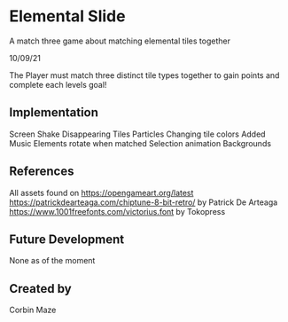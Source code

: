 # Elemental Slide
A match three game about matching elemental tiles together

10/09/21

The Player must match three distinct tile types together to gain points and complete each levels goal!

## Implementation
Screen Shake
Disappearing Tiles
Particles
Changing tile colors
Added Music
Elements rotate when matched
Selection animation
Backgrounds

## References
All assets found on https://opengameart.org/latest
https://patrickdearteaga.com/chiptune-8-bit-retro/ by Patrick De Arteaga
https://www.1001freefonts.com/victorius.font by Tokopress

## Future Development
None as of the moment

## Created by
Corbin Maze
